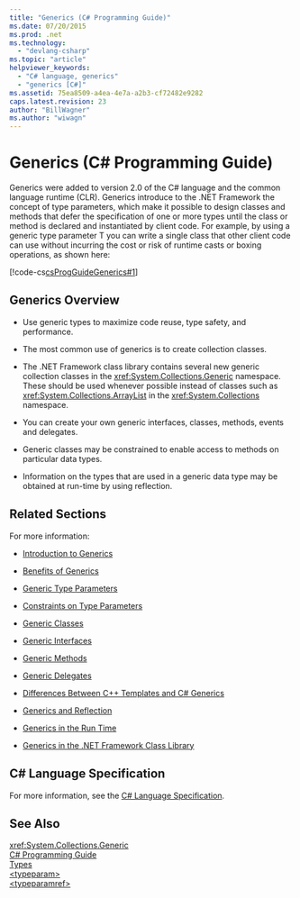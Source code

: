 ```yaml
---
title: "Generics (C# Programming Guide)"
ms.date: 07/20/2015
ms.prod: .net
ms.technology: 
  - "devlang-csharp"
ms.topic: "article"
helpviewer_keywords: 
  - "C# language, generics"
  - "generics [C#]"
ms.assetid: 75ea8509-a4ea-4e7a-a2b3-cf72482e9282
caps.latest.revision: 23
author: "BillWagner"
ms.author: "wiwagn"
---
```

# Generics (C# Programming Guide)
Generics were added to version 2.0 of the C# language and the common language runtime (CLR). Generics introduce to the .NET Framework the concept of type parameters, which make it possible to design classes and methods that defer the specification of one or more types until the class or method is declared and instantiated by client code. For example, by using a generic type parameter T you can write a single class that other client code can use without incurring the cost or risk of runtime casts or boxing operations, as shown here:  
  
 [!code-cs[csProgGuideGenerics#1](../../../csharp/programming-guide/generics/codesnippet/CSharp/index_1.cs)]  
  
## Generics Overview  
  
-   Use generic types to maximize code reuse, type safety, and performance.  
  
-   The most common use of generics is to create collection classes.  
  
-   The .NET Framework class library contains several new generic collection classes in the <xref:System.Collections.Generic> namespace. These should be used whenever possible instead of classes such as <xref:System.Collections.ArrayList> in the <xref:System.Collections> namespace.  
  
-   You can create your own generic interfaces, classes, methods, events and delegates.  
  
-   Generic classes may be constrained to enable access to methods on particular data types.  
  
-   Information on the types that are used in a generic data type may be obtained at run-time by using reflection.  
  
## Related Sections  
 For more information:  
  
-   [Introduction to Generics](../../../csharp/programming-guide/generics/introduction-to-generics.md)  
  
-   [Benefits of Generics](../../../csharp/programming-guide/generics/benefits-of-generics.md)  
  
-   [Generic Type Parameters](../../../csharp/programming-guide/generics/generic-type-parameters.md)  
  
-   [Constraints on Type Parameters](../../../csharp/programming-guide/generics/constraints-on-type-parameters.md)  
  
-   [Generic Classes](../../../csharp/programming-guide/generics/generic-classes.md)  
  
-   [Generic Interfaces](../../../csharp/programming-guide/generics/generic-interfaces.md)  
  
-   [Generic Methods](../../../csharp/programming-guide/generics/generic-methods.md)  
  
-   [Generic Delegates](../../../csharp/programming-guide/generics/generic-delegates.md)  
  
-   [Differences Between C++ Templates and C# Generics](../../../csharp/programming-guide/generics/differences-between-cpp-templates-and-csharp-generics.md)  
  
-   [Generics and Reflection](../../../csharp/programming-guide/generics/generics-and-reflection.md)  
  
-   [Generics in the Run Time](../../../csharp/programming-guide/generics/generics-in-the-run-time.md)  
  
-   [Generics in the .NET Framework Class Library](../../../csharp/programming-guide/generics/generics-in-the-net-framework-class-library.md)  
  
## C# Language Specification  
 For more information, see the [C# Language Specification](../../../csharp/language-reference/language-specification/index.md).  
  
## See Also  
 <xref:System.Collections.Generic>  
 [C# Programming Guide](../../../csharp/programming-guide/index.md)  
 [Types](../../../csharp/programming-guide/types/index.md)  
 [\<typeparam>](../../../csharp/programming-guide/xmldoc/typeparam.md)  
 [\<typeparamref>](../../../csharp/programming-guide/xmldoc/typeparamref.md)
